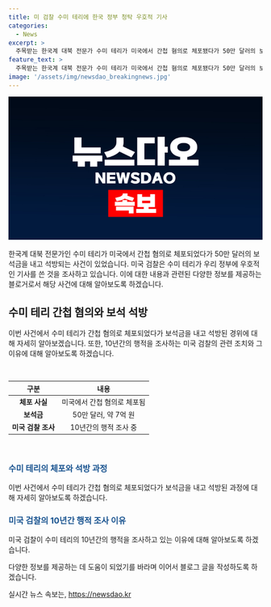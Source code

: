 ```yaml
---
title: 미 검찰 수미 테리에 한국 정부 청탁 우호적 기사
categories:
  - News
excerpt: >
  주목받는 한국계 대북 전문가 수미 테리가 미국에서 간첩 혐의로 체포됐다가 50만 달러의 보석금을 내고 석방됐다. 그녀는 우리 정부에 우호적인 기사를 쓴 것으로 의심받고, 특히 외교부 공무원과의 문자 교환, 대통령 방문과 관련된 금품 거래 등이 공소장에 기록되어 있다. 미 연방수사국은 그녀가 자신의 지위를 악용했다고 주장하고 있으며, 우리 정부의 대미 정보 활동 능력에도 의문이 제기되고 있다.
feature_text: >
  주목받는 한국계 대북 전문가 수미 테리가 미국에서 간첩 혐의로 체포됐다가 50만 달러의 보석금을 내고 석방됐다. 그녀는 우리 정부에 우호적인 기사를 쓴 것으로 의심받고, 특히 외교부 공무원과의 문자 교환, 대통령 방문과 관련된 금품 거래 등이 공소장에 기록되어 있다. 미 연방수사국은 그녀가 자신의 지위를 악용했다고 주장하고 있으며, 우리 정부의 대미 정보 활동 능력에도 의문이 제기되고 있다.
image: '/assets/img/newsdao_breakingnews.jpg'
---
```


<p><img src="/assets/img/newsdao_breakingnews.jpg" alt="flaretime 속보" /></p>

<p>한국계 대북 전문가인 수미 테리가 미국에서 간첩 혐의로 체포되었다가 50만 달러의 보석금을 내고 석방되는 사건이 있었습니다. 미국 검찰은 수미 테리가 우리 정부에 우호적인 기사를 쓴 것을 조사하고 있습니다. 이에 대한 내용과 관련된 다양한 정보를 제공하는 블로거로서 해당 사건에 대해 알아보도록 하겠습니다.</p>

<h2 data-ke-size="size26">수미 테리 간첩 혐의와 보석 석방</h2>

<p>이번 사건에서 수미 테리가 간첩 혐의로 체포되었다가 보석금을 내고 석방된 경위에 대해 자세히 알아보겠습니다.
또한, 10년간의 행적을 조사하는 미국 검찰의 관련 조치와 그 이유에 대해 알아보도록 하겠습니다.</p>

<p data-ke-size="size16">&#8203;</p>

<table>
    <thead>
        <tr>
            <th style="text-align: center;">구분</th>
            <th style="text-align: center;">내용</th>
        </tr>
    </thead>
    <tbody>
        <tr>
            <td style="text-align: center;"><b>체포 사실</b></td>
            <td style="text-align: center;">미국에서 간첩 혐의로 체포됨</td>
        </tr>
        <tr>
            <td style="text-align: center;"><b>보석금</b></td>
            <td style="text-align: center;">50만 달러, 약 7억 원</td>
        </tr>
        <tr>
            <td style="text-align: center;"><b>미국 검찰 조사</b></td>
            <td style="text-align: center;">10년간의 행적 조사 중</td>
        </tr>
    </tbody>
</table>

<p data-ke-size="size16">&#8203;</p>

<h3><b><span style="color: #1a5490;">수미 테리의 체포와 석방 과정</span></b></h3>

<p>이번 사건에서 수미 테리가 간첩 혐의로 체포되었다가 보석금을 내고 석방된 과정에 대해 자세히 알아보도록 하겠습니다.</p>

<h3><b><span style="color: #1a5490;">미국 검찰의 10년간 행적 조사 이유</span></b></h3>

<p>미국 검찰이 수미 테리의 10년간의 행적을 조사하고 있는 이유에 대해 알아보도록 하겠습니다.</p>

<p>다양한 정보를 제공하는 데 도움이 되었기를 바라며 이어서 블로그 글을 작성하도록 하겠습니다.</p>
실시간 뉴스 속보는, <a href="https://newsdao.kr" rel="dofollow">https://newsdao.kr</a>



